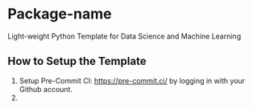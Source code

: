 # Package-name

Light-weight Python Template for Data Science and Machine Learning

## How to Setup the Template

1. Setup Pre-Commit CI: <https://pre-commit.ci/> by logging in with your Github account.
2.
